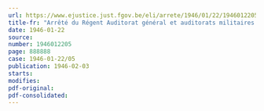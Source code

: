 ```yaml
---
url: https://www.ejustice.just.fgov.be/eli/arrete/1946/01/22/1946012205/justel
title-fr: "Arrêté du Régent Auditorat général et auditorats militaires. Cadre du personnel"
date: 1946-01-22
source:
number: 1946012205
page: 888888
case: 1946-01-22/05
publication: 1946-02-03
starts:
modifies:
pdf-original:
pdf-consolidated:
---
```


